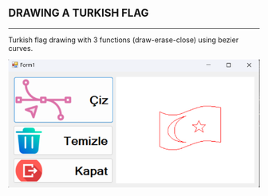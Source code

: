 ## DRAWING A TURKISH FLAG ##
---
 Turkish flag drawing with 3 functions (draw-erase-close) using bezier curves.


 ![](img/ProjectScreenshot.png)
